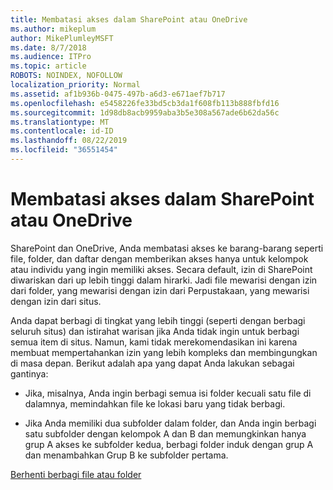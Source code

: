 ```yaml
---
title: Membatasi akses dalam SharePoint atau OneDrive
ms.author: mikeplum
author: MikePlumleyMSFT
ms.date: 8/7/2018
ms.audience: ITPro
ms.topic: article
ROBOTS: NOINDEX, NOFOLLOW
localization_priority: Normal
ms.assetid: af1b936b-0475-497b-a6d3-e671aef7b717
ms.openlocfilehash: e5458226fe33bd5cb3da1f608fb113b888fbfd16
ms.sourcegitcommit: 1d98db8acb9959aba3b5e308a567ade6b62da56c
ms.translationtype: MT
ms.contentlocale: id-ID
ms.lasthandoff: 08/22/2019
ms.locfileid: "36551454"
---
```

# <a name="restrict-access-in-sharepoint-or-onedrive"></a>Membatasi akses dalam SharePoint atau OneDrive

SharePoint dan OneDrive, Anda membatasi akses ke barang-barang seperti file, folder, dan daftar dengan memberikan akses hanya untuk kelompok atau individu yang ingin memiliki akses. Secara default, izin di SharePoint diwariskan dari up lebih tinggi dalam hirarki. Jadi file mewarisi dengan izin dari folder, yang mewarisi dengan izin dari Perpustakaan, yang mewarisi dengan izin dari situs.
  
Anda dapat berbagi di tingkat yang lebih tinggi (seperti dengan berbagi seluruh situs) dan istirahat warisan jika Anda tidak ingin untuk berbagi semua item di situs. Namun, kami tidak merekomendasikan ini karena membuat mempertahankan izin yang lebih kompleks dan membingungkan di masa depan. Berikut adalah apa yang dapat Anda lakukan sebagai gantinya:
  
- Jika, misalnya, Anda ingin berbagi semua isi folder kecuali satu file di dalamnya, memindahkan file ke lokasi baru yang tidak berbagi.
    
- Jika Anda memiliki dua subfolder dalam folder, dan Anda ingin berbagi satu subfolder dengan kelompok A dan B dan memungkinkan hanya grup A akses ke subfolder kedua, berbagi folder induk dengan grup A dan menambahkan Grup B ke subfolder pertama.
    
[Berhenti berbagi file atau folder](https://go.microsoft.com/fwlink/?linkid=2008861)
  

